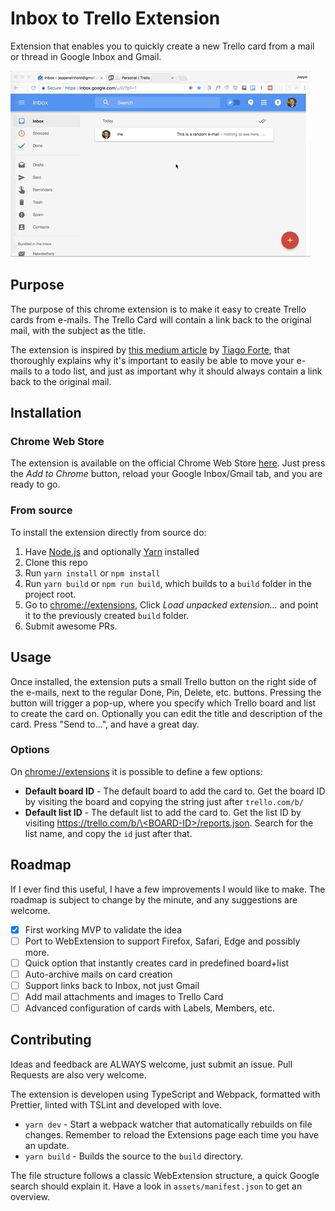 # Inbox to Trello Extension
Extension that enables you to quickly create a new Trello card from a mail or thread in Google Inbox and Gmail.

![Demo GIF](https://raw.githubusercontent.com/JReinhold/google-inbox-to-trello/master/images/demo.gif)

## Purpose

The purpose of this chrome extension is to make it easy to create Trello cards from e-mails. The Trello Card will contain a link back to the original mail, with the subject as the title.

The extension is inspired by [this medium article](https://praxis.fortelabs.co/one-touch-to-inbox-zero-a74cfa02e5bf) by [Tiago Forte](https://praxis.fortelabs.co/@fortelabs), that thoroughly explains why it's important to easily be able to move your e-mails to a todo list, and just as important why it should always contain a link back to the original mail.
## Installation

### Chrome Web Store

The extension is available on the official Chrome Web Store [here](linkToWebStore). Just press the *Add to Chrome* button, reload your Google Inbox/Gmail tab, and you are ready to go.

### From source

To install the extension directly from source do:

1. Have [Node.js](https://github.com/nodejs/node) and optionally [Yarn](https://github.com/yarnpkg/yarn) installed
2. Clone this repo
3. Run `yarn install` or `npm install`
4. Run `yarn build` or `npm run build`, which builds to a `build` folder in the project root.
5. Go to [chrome://extensions](chrome://extensions), Click *Load unpacked extension...* and point it to the previously created `build` folder.
6. Submit awesome PRs.

## Usage

Once installed, the extension puts a small Trello button on the right side of the e-mails, next to the regular Done, Pin, Delete, etc. buttons.
Pressing the button will trigger a pop-up, where you specify which Trello board and list to create the card on. Optionally you can edit the title and description of the card. Press "Send to...", and have a great day.

### Options

On [chrome://extensions](chrome://extensions) it is possible to define a few options:
- **Default board ID** - The default board to add the card to. Get the board ID by visiting the board and copying the string just after `trello.com/b/`
- **Default list ID** - The default list to add the card to. Get the list ID by visiting [https://trello.com/b/\<BOARD-ID\>/reports.json](https://trello.com/b/<BOARD-ID>/reports.json). Search for the list name, and copy the `id` just after that.

## Roadmap

If I ever find this useful, I have a few improvements I would like to make. The roadmap is subject to change by the minute, and any suggestions are welcome.

- [x] First working MVP to validate the idea
- [ ] Port to WebExtension to support Firefox, Safari, Edge and possibly more.
- [ ] Quick option that instantly creates card in predefined board+list
- [ ] Auto-archive mails on card creation
- [ ] Support links back to Inbox, not just Gmail
- [ ] Add mail attachments and images to Trello Card
- [ ] Advanced configuration of cards with Labels, Members, etc.

## Contributing

Ideas and feedback are ALWAYS welcome, just submit an issue.
Pull Requests are also very welcome.

The extension is developen using TypeScript and Webpack, formatted with Prettier, linted with TSLint and developed with love.

- `yarn dev` - Start a webpack watcher that automatically rebuilds on file changes. Remember to reload the Extensions page each time you have an update.
- `yarn build` - Builds the source to the `build` directory.

The file structure follows a classic WebExtension structure, a quick Google search should explain it. Have a look in `assets/manifest.json` to get an overview.
